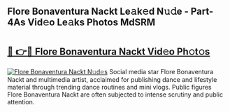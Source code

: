 ## Flore Bonaventura Nackt Le𝚊k𝚎d N𝚞𝚍e - Part-4As Vid𝚎o Le𝚊ks Photos MdSRM

# <h2><a href="http://fb0ohc.evod.top/?m=Flore+Bonaventura+Nackt">🔗 👉🔴 Flore Bonaventura Nackt Vid𝚎o Ph𝚘t𝚘s</a></h2>

[![Flore Bonaventura Nackt N𝚞d𝚎s](https://i.imgur.com/8V9OHl7.gif)](http://fb0ohc.evod.top/?m=Flore+Bonaventura+Nackt)
Social media star Flore Bonaventura Nackt and multimedia artist, acclaimed for publishing dance and lifestyle material through trending dance routines and mini vlogs. Public figures Flore Bonaventura Nackt are often subjected to intense scrutiny and public attention. 
